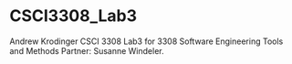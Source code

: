 CSCI3308_Lab3
=============
Andrew Krodinger
CSCI 3308
Lab3 for 3308 Software Engineering Tools and Methods
Partner: Susanne Windeler.
